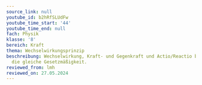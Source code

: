 ```yaml
---
source_link: null
youtube_id: b2hRfSLUdFw
youtube_time_start: '44'
youtube_time_end: null
fach: Physik
klasse: '8'
bereich: Kraft
thema: Wechselwirkungsprinzip
beschreibung: Wechselwirkung, Kraft- und Gegenkraft und Actio/Reactio beschreiben
  die gleiche Gesetzmäßigkeit.
reviewed_from: lmh
reviewed_on: 27.05.2024
---
```

